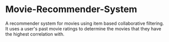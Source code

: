 # Movie-Recommender-System
A recommender system for movies using item based collaborative filtering. It uses a user's past movie ratings to determine the movies that they have the highest correlation with.
